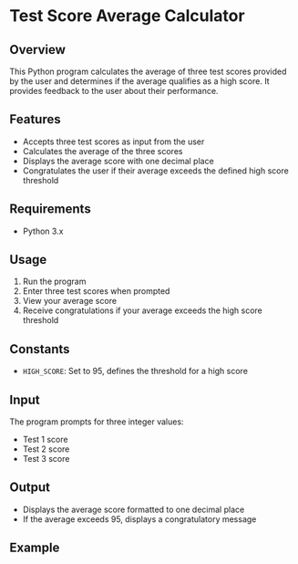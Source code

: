 # Test Score Average Calculator

## Overview
This Python program calculates the average of three test scores provided by the user and determines if the average qualifies as a high score. It provides feedback to the user about their performance.

## Features
- Accepts three test scores as input from the user
- Calculates the average of the three scores
- Displays the average score with one decimal place
- Congratulates the user if their average exceeds the defined high score threshold

## Requirements
- Python 3.x

## Usage
1. Run the program
2. Enter three test scores when prompted
3. View your average score
4. Receive congratulations if your average exceeds the high score threshold

## Constants
- `HIGH_SCORE`: Set to 95, defines the threshold for a high score

## Input
The program prompts for three integer values:
- Test 1 score
- Test 2 score
- Test 3 score

## Output
- Displays the average score formatted to one decimal place
- If the average exceeds 95, displays a congratulatory message

## Example
